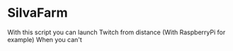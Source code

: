 # SilvaFarm
With this script you can launch Twitch from distance (With RaspberryPi for example) When you can't 
